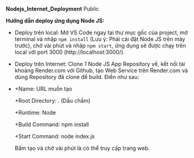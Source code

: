 **Nodejs_Internet_Deployment**
Public

**Hướng dẫn deploy ứng dụng Node JS:**
- Deploy trên local: Mở VS Code ngay tại thư mục gốc của project, mở terminal và nhập `npm install` (Lưu ý: Phải cài đặt Node JS trên máy trước), chờ vài phút và nhập `npm start`, ứng dụng sẽ được chạy trên local với port 3000 (http://localhost:3000/).

  
- Deploy trên Internet: Clone 1 Node JS App Repository về, kết nối tài khoảng Render.com với Github, tạo Web Service trên Render.com và dùng Repository đã clone để build. Điền như sau:
- 
  +Name: URL muốn tạo
  
  +Root Directory: . (Dấu chấm)
  
  +Runtime: Node
  
  +Build Command: npm install
  
  +Start Command: node index.js
  
  Bấm tạo và chờ vài phút là có thể truy cập trang web.
